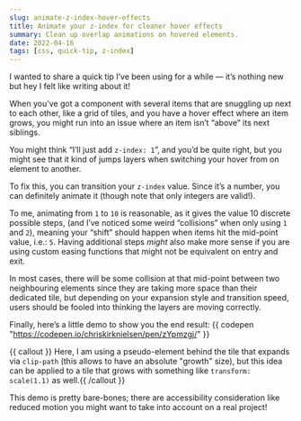 ```yaml
---
slug: animate-z-index-hover-effects
title: Animate your z-index for cleaner hover effects
summary: Clean up overlap animations on hovered elements.
date: 2022-04-16
tags: [css, quick-tip, z-index]
---
```


I wanted to share a quick tip I’ve been using for a while — it’s nothing new but hey I felt like writing about it!

When you’ve got a component with several items that are snuggling up next to each other, like a grid of tiles, and you have a hover effect where an item grows, you might run into an issue where an item isn’t “above” its next siblings.

You might think “I’ll just add `z-index: 1`”, and you’d be quite right, but you might see that it kind of jumps layers when switching your hover from on element to another.

To fix this, you can transition your `z-index` value. Since it’s a number, you can definitely animate it (though note that only integers are valid!).

To me, animating from `1` to `10` is reasonable, as it gives the value 10 discrete possible steps, (and I’ve noticed some weird “collisions” when only using `1` and `2`), meaning your “shift” should happen when items hit the mid-point value, i.e.: `5`. Having additional steps _might_ also make more sense if you are using custom easing functions that might not be equivalent on entry and exit.

In most cases, there will be some collision at that mid-point between two neighbouring elements since they are taking more space than their dedicated tile, but depending on your expansion style and transition speed, users should be fooled into thinking the layers are moving correctly.

Finally, here’s a little demo to show you the end result:
{{ codepen "https://codepen.io/chriskirknielsen/pen/zYpmzgj/" }}

{{ callout }} Here, I am using a pseudo-element behind the tile that expands via `clip-path` (this allows to have an absolute "growth" size), but this idea can be applied to a tile that grows with something like `transform: scale(1.1)` as well.{{ /callout }}

This demo is pretty bare-bones; there are accessibility consideration like reduced motion you might want to take into account on a real project!
